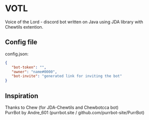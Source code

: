 # VOTL
 Voice of the Lord - discord bot written on Java using JDA library with Chewtils extention.

## Config file
 config.json:
 ```json
 {
	"bot-token": "",
	"owner": "name#0000",
	"bot-invite": "generated link for inviting the bot"
 }
 ```

## Inspiration
 Thanks to Chew (for JDA-Chewtils and Chewbotcca bot)  
 PurrBot by Andre_601 (purrbot.site / github.com/purrbot-site/PurrBot)
